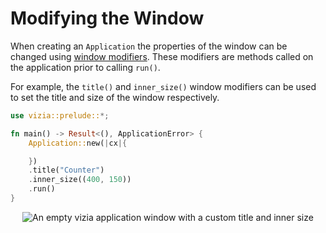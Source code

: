 # Modifying the Window

When creating an `Application` the properties of the window can be changed using [window modifiers](https://docs.vizia.dev/vizia/window/trait.WindowModifiers.html). These modifiers are methods called on the application prior to calling `run()`.


For example, the `title()` and `inner_size()` window modifiers can be used to set the title and size of the window respectively.

```rust
use vizia::prelude::*;

fn main() -> Result<(), ApplicationError> {
    Application::new(|cx|{

    })
    .title("Counter")
    .inner_size((400, 150))
    .run()
}
```

<p align="center">
<img src="img/window_modifiers.png" alt="An empty vizia application window with a custom title and inner size"/>
</p>